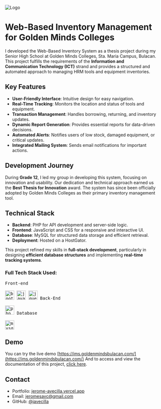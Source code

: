 ![Logo](https://jerome-avecilla.infinityfreeapp.com/assets/images/gmc-ims.png)

# Web-Based Inventory Management for Golden Minds Colleges

I developed the Web-Based Inventory System as a thesis project during my Senior High School at Golden Minds Colleges, Sta. Maria Campus, Bulacan. This project fulfills the requirements of the **Information and Communication Technology (ICT)** strand and provides a structured and automated approach to managing HRM tools and equipment inventories.

## Key Features  
- **User-Friendly Interface**: Intuitive design for easy navigation.  
- **Real-Time Tracking**: Monitors the location and status of tools and equipment.  
- **Transaction Management**: Handles borrowing, returning, and inventory updates.  
- **Dynamic Report Generation**: Provides essential reports for data-driven decisions.  
- **Automated Alerts**: Notifies users of low stock, damaged equipment, or critical updates.  
- **Integrated Mailing System**: Sends email notifications for important actions.  

## Development Journey  
During **Grade 12**, I led my group in developing this system, focusing on innovation and usability. Our dedication and technical approach earned us the **Best Thesis for Innovation** award. The system has since been officially adopted by Golden Minds Colleges as their primary inventory management tool.

## Technical Stack  
- **Backend**: PHP for API development and server-side logic.  
- **Frontend**: JavaScript and CSS for a responsive and interactive UI.  
- **Database**: MySQL for structured data storage and efficient retrieval.  
- **Deployment**: Hosted on a HostGator. 

This project refined my skills in **full-stack development**, particularly in designing **efficient database structures** and implementing **real-time tracking systems**.  

<h3 align="left">Full Tech Stack Used:</h3>
<p align="left">
  <kbd>
    <kbd>Front-end</kbd>
    <br>
    <br>
    <img width="30px" title="bootstrap" src="https://cdn.jsdelivr.net/gh/devicons/devicon/icons/bootstrap/bootstrap-original.svg" />
    <img width="30px" title="javascript" src="https://cdn.jsdelivr.net/gh/devicons/devicon/icons/javascript/javascript-original.svg" />
    <img width="30px" title="jquery" src="https://cdn.jsdelivr.net/gh/devicons/devicon/icons/jquery/jquery-original.svg" />
  </kbd>
  <kbd>
    <kbd>Back-End</kbd>
    <br>
    <br>
    <img width="30px" title="php" src="https://cdn.jsdelivr.net/gh/devicons/devicon/icons/php/php-original.svg" /> 
  </kbd>
  <kbd>
    <kbd>Database</kbd>
    <br>
    <br>
    <img width="30px" title="mysql" src="https://cdn.jsdelivr.net/gh/devicons/devicon@latest/icons/mysql/mysql-original.svg" /> 
  </kbd>
</p>

## Demo

You can try the live demo [https://ims.goldenmindsbulacan.com/](https://ims.goldenmindsbulacan.com/)
And to access and view the documentation of this project, [click here](https://drive.google.com/drive/folders/1THOlYmUuAZfYnjXEYUxOsQi4MT4xpA0j?usp=sharing).

## Contact

- Portfolio: [jerome-avecilla.vercel.app](https://jerome-avecilla.vercel.app/)
- Email: jeromesavc@gmail.com
- GitHub: [@javecilla](https://github.com/javecilla)
